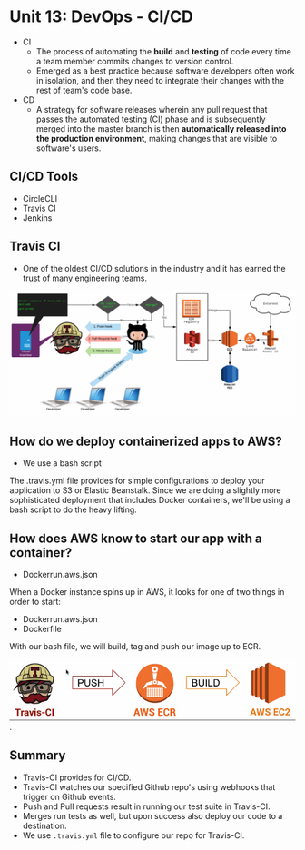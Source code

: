 # Unit 13: DevOps - CI/CD

- CI
  - The process of automating the **build** and **testing** of code every time a team member commits changes to version control.
  - Emerged as a best practice because software developers often work in isolation, and then they need to integrate their changes with the rest of team's code base.
- CD
  - A strategy for software releases wherein any pull request that passes the automated testing (CI) phase and is subsequently merged into the master branch is then **automatically released into the production environment**, making changes that are visible to software's users.

## CI/CD Tools

- CircleCLI
- Travis CI
- Jenkins

## Travis CI

- One of the oldest CI/CD solutions in the industry and it has earned the trust of many engineering teams.

![](2021-06-11-01-20-34.png)

## How do we deploy containerized apps to AWS?

- We use a bash script

The .travis.yml file provides for simple configurations to deploy your application to S3 or Elastic Beanstalk. Since we are doing a slightly more sophisticated deployment that includes Docker containers, we'll be using a bash script to do the heavy lifting.

## How does AWS know to start our app with a container?

- Dockerrun.aws.json

When a Docker instance spins up in AWS, it looks for one of two things in order to start:

- Dockerrun.aws.json
- Dockerfile

With our bash file, we will build, tag and push our image up to ECR.

![](2021-06-11-01-35-54.png).

## Summary

- Travis-CI provides for CI/CD.
- Travis-CI watches our specified Github repo's using webhooks that trigger on Github events.
- Push and Pull requests result in running our test suite in Travis-CI.
- Merges run tests as well, but upon success also deploy our code to a destination.
- We use `.travis.yml` file to configure our repo for Travis-CI.
